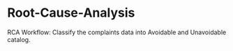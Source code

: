 # Root-Cause-Analysis
RCA Workflow: Classify the complaints data into Avoidable and Unavoidable catalog.
